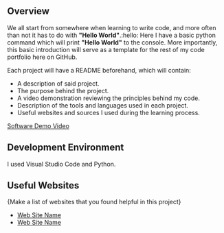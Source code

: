 ## Overview

We all start from somewhere when learning to write code, and more often than not it has to do with **"Hello World"**.:hello: Here I have a basic python command which will print **"Hello World"** to the console. More importantly, this basic introduction will serve as a template for the rest of my code portfolio here on GitHub.

Each project will have a README beforehand, which will contain:
- A description of said project.
- The purpose behind the project.
- A video demonstration reviewing the principles behind my code.
- Description of the tools and languages used in each project.
- Useful websites and sources I used during the learning process.

[Software Demo Video](http://youtube.link.goes.here)

## Development Environment

I used Visual Studio Code and Python.

## Useful Websites

{Make a list of websites that you found helpful in this project}
* [Web Site Name](http://url.link.goes.here)
* [Web Site Name](http://url.link.goes.here)